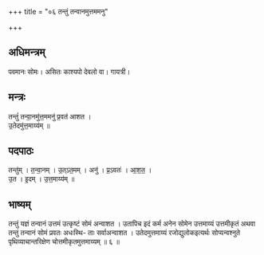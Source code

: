 +++
title = "०६ तन्तुं तन्वानमुत्तममनु"

+++
## अधिमन्त्रम्
पवमानः सोमः। असितः काश्यपो देवलो वा। गायत्री।

## मन्त्रः
तन्तुं॑ तन्वा॒नमु॑त्त॒ममनु॑ प्र॒वत॑ आशत ।  
उ॒तेदमु॑त्त॒माय्य॑म् ॥

## पदपाठः
तन्तु॑म् । त॒न्वा॒नम् । उ॒त्ऽत॒मम् । अनु॑ । प्र॒ऽवतः॑ । आ॒श॒त॒ ।  
उ॒त । इ॒दम् । उ॒त्त॒माय्य॑म् ॥

## भाष्यम्
तन्तुं यज्ञं तन्वानं उत्तमं उत्कृष्टं सोमं अन्वाशत । उतापिच इदं कर्म अनेन सोमेन उत्तमाय्यं उत्तमीकृतं अथवा तन्तुं तन्वानं सोमं प्रवतः अधःस्थि- ताः सर्वाअन्वाशत । उतेदमुत्तमाय्यं रजोद्युलोकइत्यर्थः सोप्यन्वश्नुते पृथिव्याचान्तरिक्षेण चोत्तमीकृतमुत्तमाय्यम् ॥ ६ ॥